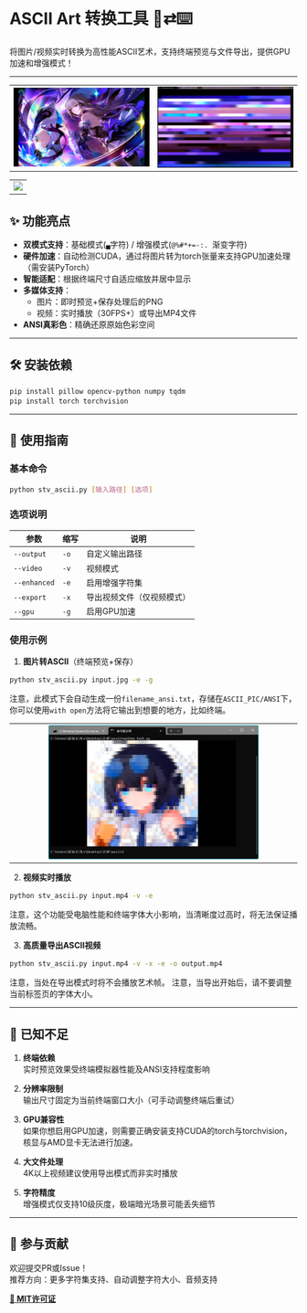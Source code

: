 # ASCII Art 转换工具 🎨⇄⌨️

将图片/视频实时转换为高性能ASCII艺术，支持终端预览与文件导出，提供GPU加速和增强模式！

---
<table>
  <tr>
    <td><img src="demo/herta2_ascii.png" width="100%" /></td>
    <td><img src="demo/details-1.png" width="100%" /></td>
  </tr>
</table>

<table >
  <tr>
    <td align="center"><img src="demo/generating.gif" width="75%" /></td>
  </tr>
</table>

## ✨ 功能亮点

- **双模式支持**：基础模式(`▄`字符) / 增强模式(`@%#*+=-:. `渐变字符)
- **硬件加速**：自动检测CUDA，通过将图片转为torch张量来支持GPU加速处理（需安装PyTorch）
- **智能适配**：根据终端尺寸自适应缩放并居中显示
- **多媒体支持**：
  - 图片：即时预览+保存处理后的PNG
  - 视频：实时播放（30FPS+）或导出MP4文件
- **ANSI真彩色**：精确还原原始色彩空间

---

## 🛠️ 安装依赖

```bash
pip install pillow opencv-python numpy tqdm
pip install torch torchvision
```

---

## 🚀 使用指南

### 基本命令

```bash
python stv_ascii.py [输入路径] [选项]
```

### 选项说明

| 参数  | 缩写  | 说明  |
| --- | --- | --- |
| `--output` | `-o` | 自定义输出路径 |
| `--video` | `-v` | 视频模式 |
| `--enhanced` | `-e` | 启用增强字符集 |
| `--export` | `-x` | 导出视频文件（仅视频模式） |
| `--gpu` | `-g` | 启用GPU加速 |

### 使用示例

1. **图片转ASCII**（终端预览+保存）
  
  ```bash
  python stv_ascii.py input.jpg -e -g
  ```
  注意，此模式下会自动生成一份`filename_ansi.txt`，存储在`ASCII_PIC/ANSI`下，你可以使用`with open`方法将它输出到想要的地方，比如终端。
  <table >
  <tr>
    <td align="center"><img src="demo/ansi_test.png" width="75%" /></td>
  </tr>
</table>
  
2. **视频实时播放**
  
  ```bash
  python stv_ascii.py input.mp4 -v -e
  ```
  注意，这个功能受电脑性能和终端字体大小影响，当清晰度过高时，将无法保证播放流畅。
  
3. **高质量导出ASCII视频**
  
  ```bash
  python stv_ascii.py input.mp4 -v -x -e -o output.mp4
  ```
  注意，当处在导出模式时将不会播放艺术帧。
  注意，当导出开始后，请不要调整当前标签页的字体大小。

---

## 📝 已知不足

1. **终端依赖**  
  实时预览效果受终端模拟器性能及ANSI支持程度影响
  
2. **分辨率限制**  
  输出尺寸固定为当前终端窗口大小（可手动调整终端后重试）
  
3. **GPU兼容性**  
  如果你想启用GPU加速，则需要正确安装支持CUDA的torch与torchvision，核显与AMD显卡无法进行加速。
  
5. **大文件处理**  
  4K以上视频建议使用导出模式而非实时播放
  
6. **字符精度**  
  增强模式仅支持10级灰度，极端暗光场景可能丢失细节
  

---

## 🤝 参与贡献

欢迎提交PR或Issue！  
推荐方向：更多字符集支持、自动调整字符大小、音频支持

**[📜 MIT许可证](LICENSE)**
